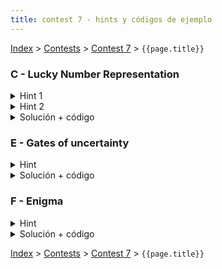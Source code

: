 ```yaml
---
title: contest 7 - hints y códigos de ejemplo
---
```


[Index](../index) > [Contests](../contests) > [Contest 7](../contests#contest-7) > ```{{page.title}}```

### C - Lucky Number Representation
<details> 
  <summary>Hint 1</summary> 
  Notemos que el problema es mucho más facil si el número es divisible por cuatro. En este caso se puede solucionar el problema dividiendo por cuatro y avanzando dígito por dígito. Si el dígito es menor o igual a seis, agregamos a esa cantidad de números un cuatro en el dígito correspondiente. Si es mayor a seis basta notar que siete cuatros es equivalente a agregar cuatro sietes por lo que agregando esto alcanzamos a rellenar lo equivalente a maximo nueve cuatros con cuatro sietes y dos cuatros, ocupando los seis espacios que tenemos. Se cumplirá que la suma de los números es igual al número original antes de ser dividido. Pero nuestro número no necesariamente es divisible por cuatro.
</details>
<details> 
  <summary>Hint 2</summary>
  Notemos además que podemos hacer un DP "naive" (ingenuo) que trate de elegir seis lucky numbers que sumen al número pedido, para esto podemos separar en estados que dependan del número a separar (N)  y en cuántos números separarlo (C), probar con todos los lucky numbers menores o iguales al número y cuando probamos el lucky number L el resultado depende del estado (N - L, C - 1). La respuesta estará dada por DP(N, 6), con N el número incial. El problema de este approach es que La complejidad es muy alta, sólo es viable para números hasta 10.000 por el tiempo pedido.
</details>
<details> 
  <summary>Solución + código</summary>
  Podemos usar ambos Hints y obtener una solución. Primero descomponemos el número original N en dos partes, N1 = (N % 4000) y N2 = N - N1, evidentemente podemos resolver la solución de N1 por el DP descrito en el Hint 2. Mientras que N1 es divisible por 4 por lo que se puede obtener su solución usando el Hint 1. Luego la respuesta será los números de ambas soluciones sumados correspondientemente. Sólo hay un caso borde en que N1 no tiene solución al ser muy pequeño, acá basta con tomar N1 = (N % 4000) + 4000 y N2 = N - N1.
  <a href="https://github.com/BenjaminRubio/CompetitiveProgramming/blob/master/Problems/Codeforces/LuckyNumberRepresentation.cpp">Código de ejemplo</a>
</details>

### E - Gates of uncertainty
<details> 
  <summary>Hint</summary> 
  Notar que el output de correcto o equivocado de la salida en uno de los nodos depende únicamente del output y correctitud del mismo en los nodos de input. De esta forma podemos separar el problema en nodos. Por ejemplo si ambos nodos input tienen salidas correctas y el nodo en cuestión funciona bien, el output será correcto. Por otro lado si uno de los nodos inputs tiene un cero correcto yo soy capaz de generar un uno correcto (a menos de que el nodo esté fijo en 0).
</details>
<details> 
  <summary>Solución + código</summary>
  Podemos construir un DP que dependa de 3 cosas, nodo, output generado (a) y output correcto (b) y que nos cuente cuantas combinaciones del input (la parte que afecta a este nodo) generan a en el nodo cuando deberían generar b. Para esto podemos ocupar el hint y hacer un dp que sólo dependa de las combinaciones de output y output correcto de los nodos input del nodo. Hay 4 combinaciones para cada nodo de input por lo que el dp en un nodo depende de 16 combinaciones de sus nodos input, las que se separan en aportar a las distintas posibilidades de a y b (y si el nodo esta defectuoso). Traten de ver qué combinaciones de los inputs aportan a cada combinación de a y b en el nodo, y armar el DP a base de esa dependencia. La complejidad total de esta solucion es O(100000 * 2 * 2 * 16) donde 100000 * 2 * 2 sale de la cantidad de estados y 16 de la  máxima cantidad de subestados de los que depende un estado.
  <a href="https://github.com/BenjaminRubio/CompetitiveProgramming/blob/master/Problems/Codeforces/GatesOfUncertainty.cpp">Código de ejemplo</a>
</details>

### F - Enigma
<details> 
  <summary>Hint</summary>
  Notemos que podemos pensar el problema en cuanto al resto en módulo N. El problema se reduce a intentar que el resto total sea 0 dado lós dígitos predefinidos y los dígitos por definir. Para saber que resto aporta un dígito en la posición x desde la derecha basta multiplicar el dígito por el resto de la potencia de 10 correspondiente y sacar módulo. Podemos tener estos restos de potencias de 10 precalculados para evitar mayor complejidad.
</details>
<details> 
  <summary>Solución + código</summary>
  Podemos construir un DP que dependa de un índice (i) y un resto (r) y responda a la pregunta de si es posible hacer que el número tomando desde el índice i en adelante genere resto r. Para esto basta iterar por los posibles valores en el dígito i y preguntar por el estado (i + 1, r') donde r' está modificado para considerar el resto aportado en el dígito recién definido. Si probamos los dígitos en orden del 0 al 9 nos aseguramos que la primera vez que se responda true estamos en la menor solución, guardamos el dígito probado y devolvemos true sin probar el resto de los dígitos. Finalmente la respuesta depende únicamente del estado (0, 0).
  <a href="https://github.com/BenjaminRubio/CompetitiveProgramming/blob/master/Problems/Codeforces/Enigma.cpp">Código de ejemplo</a>
</details>

<!-- <details> 
  <summary>Hint</summary>   
</details>
<details> 
  <summary>Solución + código</summary>
  <a href="">Código de ejemplo</a>
</details> -->

[Index](../index) > [Contests](../contests) > [Contest 7](../contests#contest-7) > ```{{page.title}}```
